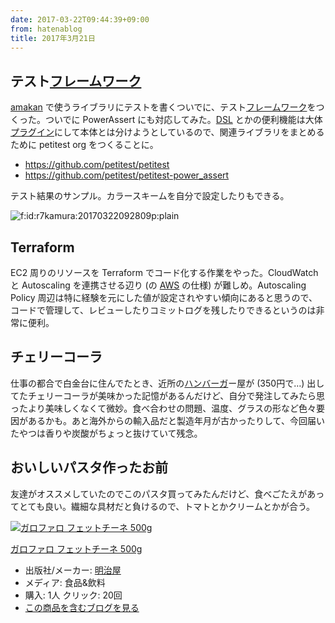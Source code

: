 ```yaml
---
date: 2017-03-22T09:44:39+09:00
from: hatenablog
title: 2017年3月21日
---
```


<h2>テスト<a class="keyword" href="http://d.hatena.ne.jp/keyword/%A5%D5%A5%EC%A1%BC%A5%E0%A5%EF%A1%BC%A5%AF">フレームワーク</a></h2>

<p><a href="https://amakan.net/">amakan</a> で使うライブラリにテストを書くついでに、テスト<a class="keyword" href="http://d.hatena.ne.jp/keyword/%A5%D5%A5%EC%A1%BC%A5%E0%A5%EF%A1%BC%A5%AF">フレームワーク</a>をつくった。ついでに PowerAssert にも対応してみた。<a class="keyword" href="http://d.hatena.ne.jp/keyword/DSL">DSL</a> とかの便利機能は大体<a class="keyword" href="http://d.hatena.ne.jp/keyword/%A5%D7%A5%E9%A5%B0%A5%A4%A5%F3">プラグイン</a>にして本体とは分けようとしているので、関連ライブラリをまとめるために petitest org をつくることに。</p>

<ul>
<li><a href="https://github.com/petitest/petitest">https://github.com/petitest/petitest</a></li>
<li><a href="https://github.com/petitest/petitest-power_assert">https://github.com/petitest/petitest-power_assert</a></li>
</ul>


<p>テスト結果のサンプル。カラースキームを自分で設定したりもできる。</p>

<p><span itemscope itemtype="http://schema.org/Photograph"><img src="https://cdn-ak.f.st-hatena.com/images/fotolife/r/r7kamura/20170322/20170322092809.png" alt="f:id:r7kamura:20170322092809p:plain" title="f:id:r7kamura:20170322092809p:plain" class="hatena-fotolife" itemprop="image"></span></p>

<h2>Terraform</h2>

<p>EC2 周りのリソースを Terraform でコード化する作業をやった。CloudWatch と Autoscaling を連携させる辺り (の <a class="keyword" href="http://d.hatena.ne.jp/keyword/AWS">AWS</a> の仕様) が難しめ。Autoscaling Policy 周辺は特に経験を元にした値が設定されやすい傾向にあると思うので、コードで管理して、レビューしたりコミットログを残したりできるというのは非常に便利。</p>

<h2>チェリーコーラ</h2>

<p>仕事の都合で白金台に住んでたとき、近所の<a class="keyword" href="http://d.hatena.ne.jp/keyword/%A5%CF%A5%F3%A5%D0%A1%BC%A5%AC">ハンバーガ</a>ー屋が (350円で&hellip;) 出してたチェリーコーラが美味かった記憶があるんだけど、自分で発注してみたら思ったより美味しくなくて微妙。食べ合わせの問題、温度、グラスの形など色々要因があるかも。あと海外からの輸入品だと製造年月が古かったりして、今回届いたやつは香りや炭酸がちょっと抜けていて残念。</p>

<h2>おいしいパスタ作ったお前</h2>

<p>友達がオススメしていたのでこのパスタ買ってみたんだけど、食べごたえがあってとても良い。繊細な具材だと負けるので、トマトとかクリームとかが合う。</p>

<p><div class="hatena-asin-detail"><a href="http://www.amazon.co.jp/exec/obidos/ASIN/B005A1T6UO/r7kamura-22/"><img src="https://images-fe.ssl-images-amazon.com/images/I/41T6NbKp2GL._SL160_.jpg" class="hatena-asin-detail-image" alt="ガロファロ フェットチーネ 500g" title="ガロファロ フェットチーネ 500g"></a><div class="hatena-asin-detail-info"><p class="hatena-asin-detail-title"><a href="http://www.amazon.co.jp/exec/obidos/ASIN/B005A1T6UO/r7kamura-22/">ガロファロ フェットチーネ 500g</a></p><ul><li><span class="hatena-asin-detail-label">出版社/メーカー:</span> <a class="keyword" href="http://d.hatena.ne.jp/keyword/%CC%C0%BC%A3%B2%B0">明治屋</a></li><li><span class="hatena-asin-detail-label">メディア:</span> 食品&飲料</li><li><span class="hatena-asin-detail-label">購入</span>: 1人 <span class="hatena-asin-detail-label">クリック</span>: 20回</li><li><a href="http://d.hatena.ne.jp/asin/B005A1T6UO/r7kamura-22" target="_blank">この商品を含むブログを見る</a></li></ul></div><div class="hatena-asin-detail-foot"></div></div></p>


